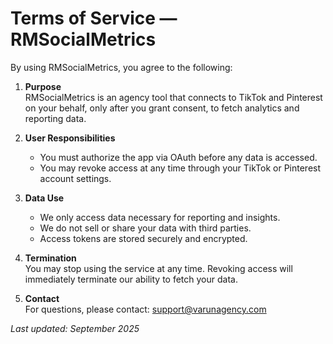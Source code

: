 # Terms of Service — RMSocialMetrics

By using RMSocialMetrics, you agree to the following:

1. **Purpose**  
   RMSocialMetrics is an agency tool that connects to TikTok and Pinterest on your behalf, only after you grant consent, to fetch analytics and reporting data.

2. **User Responsibilities**  
   - You must authorize the app via OAuth before any data is accessed.  
   - You may revoke access at any time through your TikTok or Pinterest account settings.  

3. **Data Use**  
   - We only access data necessary for reporting and insights.  
   - We do not sell or share your data with third parties.  
   - Access tokens are stored securely and encrypted.

4. **Termination**  
   You may stop using the service at any time. Revoking access will immediately terminate our ability to fetch your data.

5. **Contact**  
   For questions, please contact: support@varunagency.com

_Last updated: September 2025_
